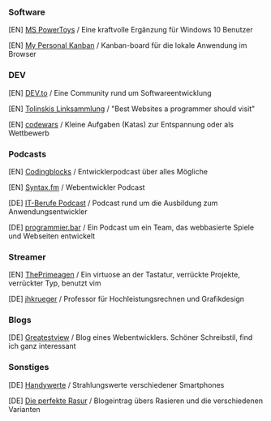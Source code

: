 ### Software
[EN] [MS PowerToys](https://github.com/microsoft/PowerToys/releases/) / Eine kraftvolle Ergänzung für Windows 10 Benutzer

[EN] [My Personal Kanban](https://greggigon.github.io/my-personal-kanban/) / Kanban-board für die lokale Anwendung im Browser

### DEV
[EN] [DEV.to](https://dev.to) / Eine Community rund um Softwareentwicklung

[EN] [Tolinskis Linksammlung](https://github.com/stolinski/Best-websites-a-programmer-should-visit) / "Best Websites a programmer should visit"

[EN] [codewars](https://www.codewars.com/) / Kleine Aufgaben (Katas) zur Entspannung oder als Wettbewerb

### Podcasts
[EN] [Codingblocks](https://www.codingblocks.net/) / Entwicklerpodcast über alles Mögliche

[EN] [Syntax.fm](https://syntax.fm/) / Webentwickler Podcast

[DE] [IT-Berufe Podcast](https://it-berufe-podcast.de/category/podcast/) / Podcast rund um die Ausbildung zum Anwendungsentwickler

[DE] [programmier.bar](https://programmier.bar/) / Ein Podcast um ein Team, das webbasierte Spiele und Webseiten entwickelt

### Streamer
[EN] [ThePrimeagen](https://www.twitch.tv/theprimeagen) / Ein virtuose an der Tastatur, verrückte Projekte, verrückter Typ, benutzt vim

[DE] [jhkrueger](https://www.twitch.tv/jhkrueger) / Professor für Hochleistungsrechnen und Grafikdesign

### Blogs
[DE] [Greatestview](https://greatestview.de/) / Blog eines Webentwicklers. Schöner Schreibstil, find ich ganz interessant

### Sonstiges

[DE] [Handywerte](https://handywerte.de/) / Strahlungswerte verschiedener Smartphones

[DE] [Die perfekte Rasur](https://nichtinseattle.de/die-perfekte-rasur) / Blogeintrag übers Rasieren und die verschiedenen Varianten